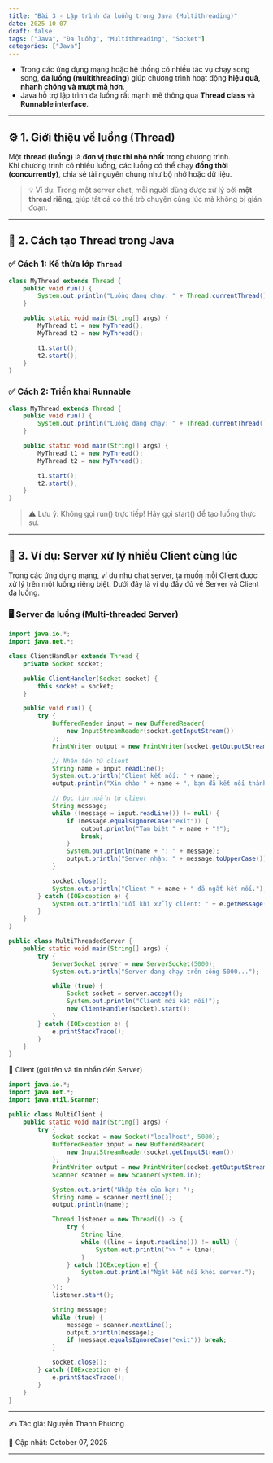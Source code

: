 ```yaml
---
title: "Bài 3 - Lập trình đa luồng trong Java (Multithreading)"
date: 2025-10-07
draft: false
tags: ["Java", "Đa luồng", "Multithreading", "Socket"]
categories: ["Java"]
---
```


- Trong các ứng dụng mạng hoặc hệ thống có nhiều tác vụ chạy song song, **đa luồng (multithreading)** giúp chương trình hoạt động **hiệu quả, nhanh chóng và mượt mà hơn**.  
- Java hỗ trợ lập trình đa luồng rất mạnh mẽ thông qua **Thread class** và **Runnable interface**.

---

## ⚙️ 1. Giới thiệu về luồng (Thread)

Một **thread (luồng)** là **đơn vị thực thi nhỏ nhất** trong chương trình.  
Khi chương trình có nhiều luồng, các luồng có thể chạy **đồng thời (concurrently)**, chia sẻ tài nguyên chung như bộ nhớ hoặc dữ liệu.

> 💡 Ví dụ: Trong một server chat, mỗi người dùng được xử lý bởi **một thread riêng**, giúp tất cả có thể trò chuyện cùng lúc mà không bị gián đoạn.

---

## 🧩 2. Cách tạo Thread trong Java

### ✅ Cách 1: Kế thừa lớp `Thread`
```java
class MyThread extends Thread {
    public void run() {
        System.out.println("Luồng đang chạy: " + Thread.currentThread().getName());
    }

    public static void main(String[] args) {
        MyThread t1 = new MyThread();
        MyThread t2 = new MyThread();

        t1.start();
        t2.start();
    }
}
```
### ✅ Cách 2: Triển khai Runnable
```java
class MyThread extends Thread {
    public void run() {
        System.out.println("Luồng đang chạy: " + Thread.currentThread().getName());
    }

    public static void main(String[] args) {
        MyThread t1 = new MyThread();
        MyThread t2 = new MyThread();

        t1.start();
        t2.start();
    }
}
```
> ⚠️ Lưu ý: Không gọi run() trực tiếp! Hãy gọi start() để tạo luồng thực sự.
---
🚀 3. Ví dụ: Server xử lý nhiều Client cùng lúc
---
Trong các ứng dụng mạng, ví dụ như chat server, ta muốn mỗi Client được xử lý trên một luồng riêng biệt.
Dưới đây là ví dụ đầy đủ về Server và Client đa luồng.

### 🖥️ Server đa luồng (Multi-threaded Server)
```java
import java.io.*;
import java.net.*;

class ClientHandler extends Thread {
    private Socket socket;

    public ClientHandler(Socket socket) {
        this.socket = socket;
    }

    public void run() {
        try {
            BufferedReader input = new BufferedReader(
                new InputStreamReader(socket.getInputStream())
            );
            PrintWriter output = new PrintWriter(socket.getOutputStream(), true);

            // Nhận tên từ client
            String name = input.readLine();
            System.out.println("Client kết nối: " + name);
            output.println("Xin chào " + name + ", bạn đã kết nối thành công!");

            // Đọc tin nhắn từ client
            String message;
            while ((message = input.readLine()) != null) {
                if (message.equalsIgnoreCase("exit")) {
                    output.println("Tạm biệt " + name + "!");
                    break;
                }
                System.out.println(name + ": " + message);
                output.println("Server nhận: " + message.toUpperCase());
            }

            socket.close();
            System.out.println("Client " + name + " đã ngắt kết nối.");
        } catch (IOException e) {
            System.out.println("Lỗi khi xử lý client: " + e.getMessage());
        }
    }
}

public class MultiThreadedServer {
    public static void main(String[] args) {
        try {
            ServerSocket server = new ServerSocket(5000);
            System.out.println("Server đang chạy trên cổng 5000...");

            while (true) {
                Socket socket = server.accept();
                System.out.println("Client mới kết nối!");
                new ClientHandler(socket).start();
            }
        } catch (IOException e) {
            e.printStackTrace();
        }
    }
}
```

💬 Client (gửi tên và tin nhắn đến Server)
```java
import java.io.*;
import java.net.*;
import java.util.Scanner;

public class MultiClient {
    public static void main(String[] args) {
        try {
            Socket socket = new Socket("localhost", 5000);
            BufferedReader input = new BufferedReader(
                new InputStreamReader(socket.getInputStream())
            );
            PrintWriter output = new PrintWriter(socket.getOutputStream(), true);
            Scanner scanner = new Scanner(System.in);

            System.out.print("Nhập tên của bạn: ");
            String name = scanner.nextLine();
            output.println(name);

            Thread listener = new Thread(() -> {
                try {
                    String line;
                    while ((line = input.readLine()) != null) {
                        System.out.println(">> " + line);
                    }
                } catch (IOException e) {
                    System.out.println("Ngắt kết nối khỏi server.");
                }
            });
            listener.start();

            String message;
            while (true) {
                message = scanner.nextLine();
                output.println(message);
                if (message.equalsIgnoreCase("exit")) break;
            }

            socket.close();
        } catch (IOException e) {
            e.printStackTrace();
        }
    }
}
```

---
✍️ Tác giả: Nguyễn Thanh Phương

📅 Cập nhật: October 07, 2025

---